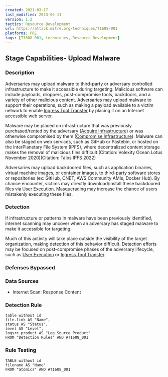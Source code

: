 ```yaml
---
created: 2021-03-17
last_modified: 2023-04-11
version: 1.2
tactics: Resource Development
url: https://attack.mitre.org/techniques/T1608/001
platforms: PRE
tags: [T1608_001, techniques, Resource_Development]
---
```


## Stage Capabilities- Upload Malware

### Description

Adversaries may upload malware to third-party or adversary controlled infrastructure to make it accessible during targeting. Malicious software can include payloads, droppers, post-compromise tools, backdoors, and a variety of other malicious content. Adversaries may upload malware to support their operations, such as making a payload available to a victim network to enable [Ingress Tool Transfer](https://attack.mitre.org/techniques/T1105) by placing it on an Internet accessible web server.

Malware may be placed on infrastructure that was previously purchased/rented by the adversary ([Acquire Infrastructure](https://attack.mitre.org/techniques/T1583)) or was otherwise compromised by them ([Compromise Infrastructure](https://attack.mitre.org/techniques/T1584)). Malware can also be staged on web services, such as GitHub or Pastebin, or hosted on the InterPlanetary File System (IPFS), where decentralized content storage makes the removal of malicious files difficult.(Citation: Volexity Ocean Lotus November 2020)(Citation: Talos IPFS 2022)

Adversaries may upload backdoored files, such as application binaries, virtual machine images, or container images, to third-party software stores or repositories (ex: GitHub, CNET, AWS Community AMIs, Docker Hub). By chance encounter, victims may directly download/install these backdoored files via [User Execution](https://attack.mitre.org/techniques/T1204). [Masquerading](https://attack.mitre.org/techniques/T1036) may increase the chance of users mistakenly executing these files.

### Detection

If infrastructure or patterns in malware have been previously identified, internet scanning may uncover when an adversary has staged malware to make it accessible for targeting.

Much of this activity will take place outside the visibility of the target organization, making detection of this behavior difficult. Detection efforts may be focused on post-compromise phases of the adversary lifecycle, such as [User Execution](https://attack.mitre.org/techniques/T1204) or [Ingress Tool Transfer](https://attack.mitre.org/techniques/T1105).

### Defenses Bypassed



### Data Sources

  - Internet Scan: Response Content
### Detection Rule

```dataview
table without id
file.link AS "Name",
status AS "Status",
level AS "Level",
logsrc_product AS "Log Source Product"
FROM "Detection Rules" AND #T1608_001
```

### Rule Testing

```dataview
TABLE without id
filename AS "Name"
FROM "atomics" AND #T1608_001
```
